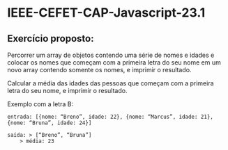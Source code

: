# IEEE-CEFET-CAP-Javascript-23.1

## Exercício proposto: 

Percorrer um array de objetos contendo uma série de nomes e idades e colocar os nomes que começam com a primeira letra do seu nome em um novo array contendo somente os nomes, e imprimir o resultado.

Calcular a média das idades das pessoas que começam com a primeira letra do seu nome, e imprimir o resultado.
	
Exemplo com a letra B: 
	
	entrada: [{nome: “Breno”, idade: 22}, {nome: “Marcus”, idade: 21}, 
    {nome: “Bruna”, idade: 24}]

	saída: > [“Breno”, “Bruna”]
		> média: 23


